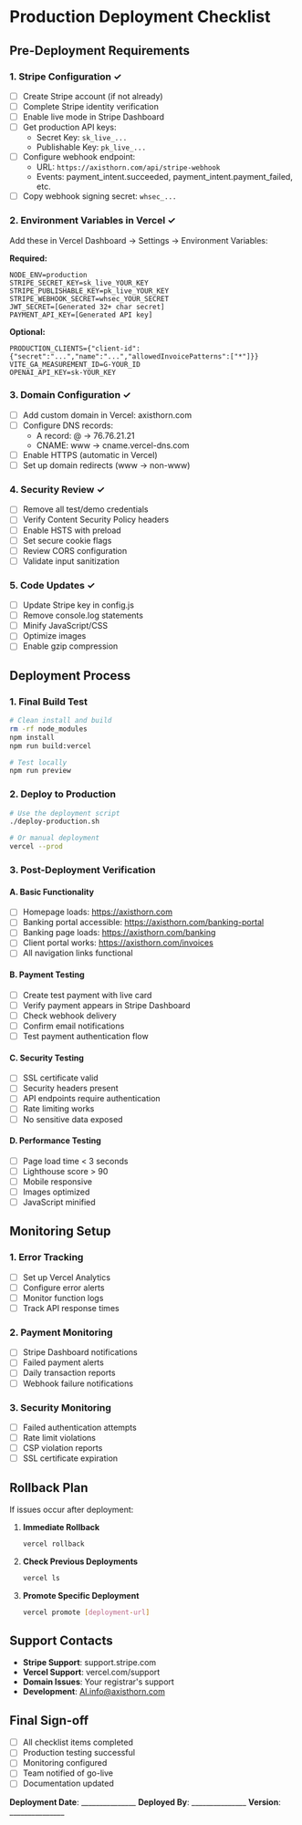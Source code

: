 # Production Deployment Checklist

## Pre-Deployment Requirements

### 1. Stripe Configuration ✓
- [ ] Create Stripe account (if not already)
- [ ] Complete Stripe identity verification
- [ ] Enable live mode in Stripe Dashboard
- [ ] Get production API keys:
  - Secret Key: `sk_live_...`
  - Publishable Key: `pk_live_...`
- [ ] Configure webhook endpoint:
  - URL: `https://axisthorn.com/api/stripe-webhook`
  - Events: payment_intent.succeeded, payment_intent.payment_failed, etc.
- [ ] Copy webhook signing secret: `whsec_...`

### 2. Environment Variables in Vercel ✓
Add these in Vercel Dashboard → Settings → Environment Variables:

**Required:**
```
NODE_ENV=production
STRIPE_SECRET_KEY=sk_live_YOUR_KEY
STRIPE_PUBLISHABLE_KEY=pk_live_YOUR_KEY  
STRIPE_WEBHOOK_SECRET=whsec_YOUR_SECRET
JWT_SECRET=[Generated 32+ char secret]
PAYMENT_API_KEY=[Generated API key]
```

**Optional:**
```
PRODUCTION_CLIENTS={"client-id":{"secret":"...","name":"...","allowedInvoicePatterns":["*"]}}
VITE_GA_MEASUREMENT_ID=G-YOUR_ID
OPENAI_API_KEY=sk-YOUR_KEY
```

### 3. Domain Configuration ✓
- [ ] Add custom domain in Vercel: axisthorn.com
- [ ] Configure DNS records:
  - A record: @ → 76.76.21.21
  - CNAME: www → cname.vercel-dns.com
- [ ] Enable HTTPS (automatic in Vercel)
- [ ] Set up domain redirects (www → non-www)

### 4. Security Review ✓
- [ ] Remove all test/demo credentials
- [ ] Verify Content Security Policy headers
- [ ] Enable HSTS with preload
- [ ] Set secure cookie flags
- [ ] Review CORS configuration
- [ ] Validate input sanitization

### 5. Code Updates ✓
- [ ] Update Stripe key in config.js
- [ ] Remove console.log statements
- [ ] Minify JavaScript/CSS
- [ ] Optimize images
- [ ] Enable gzip compression

## Deployment Process

### 1. Final Build Test
```bash
# Clean install and build
rm -rf node_modules
npm install
npm run build:vercel

# Test locally
npm run preview
```

### 2. Deploy to Production
```bash
# Use the deployment script
./deploy-production.sh

# Or manual deployment
vercel --prod
```

### 3. Post-Deployment Verification

#### A. Basic Functionality
- [ ] Homepage loads: https://axisthorn.com
- [ ] Banking portal accessible: https://axisthorn.com/banking-portal
- [ ] Banking page loads: https://axisthorn.com/banking
- [ ] Client portal works: https://axisthorn.com/invoices
- [ ] All navigation links functional

#### B. Payment Testing
- [ ] Create test payment with live card
- [ ] Verify payment appears in Stripe Dashboard
- [ ] Check webhook delivery
- [ ] Confirm email notifications
- [ ] Test payment authentication flow

#### C. Security Testing
- [ ] SSL certificate valid
- [ ] Security headers present
- [ ] API endpoints require authentication
- [ ] Rate limiting works
- [ ] No sensitive data exposed

#### D. Performance Testing
- [ ] Page load time < 3 seconds
- [ ] Lighthouse score > 90
- [ ] Mobile responsive
- [ ] Images optimized
- [ ] JavaScript minified

## Monitoring Setup

### 1. Error Tracking
- [ ] Set up Vercel Analytics
- [ ] Configure error alerts
- [ ] Monitor function logs
- [ ] Track API response times

### 2. Payment Monitoring
- [ ] Stripe Dashboard notifications
- [ ] Failed payment alerts
- [ ] Daily transaction reports
- [ ] Webhook failure notifications

### 3. Security Monitoring
- [ ] Failed authentication attempts
- [ ] Rate limit violations
- [ ] CSP violation reports
- [ ] SSL certificate expiration

## Rollback Plan

If issues occur after deployment:

1. **Immediate Rollback**
   ```bash
   vercel rollback
   ```

2. **Check Previous Deployments**
   ```bash
   vercel ls
   ```

3. **Promote Specific Deployment**
   ```bash
   vercel promote [deployment-url]
   ```

## Support Contacts

- **Stripe Support**: support.stripe.com
- **Vercel Support**: vercel.com/support
- **Domain Issues**: Your registrar's support
- **Development**: AI.info@axisthorn.com

## Final Sign-off

- [ ] All checklist items completed
- [ ] Production testing successful
- [ ] Monitoring configured
- [ ] Team notified of go-live
- [ ] Documentation updated

**Deployment Date**: _______________
**Deployed By**: _______________
**Version**: _______________